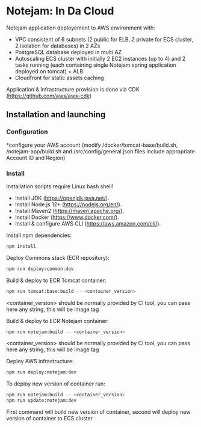 
# Notejam: In Da Cloud

Notejam application deployement to AWS environment with:
* VPC consistent of 6 subnets (2 public for ELB, 2 private for ECS cluster, 2 isolation for databases) in 2 AZs
* PostgreSQL database deployed in multi AZ
* Autoscaling ECS cluster with initially 2 EC2 instances (up to 4) and 2 tasks running (each containing single Notejam spring application deployed on tomcat) + ALB
* Cloudfront for static assets caching

Application & infrastructure provision is done via CDK (https://github.com/aws/aws-cdk)

## Installation and launching
### Configuration
*configure your AWS account (modify /docker/tomcat-base/build.sh, /notejam-app/build.sh and /src/config/general.json files include appropriate Account ID and Region)

### Install

Installation scripts require Linux bash shell!
* Install JDK (https://openjdk.java.net/).
* Install Node.js 12+ (https://nodejs.org/en/).
* Install Maven2 (https://maven.apache.org/).
* Install Docker (https://www.docker.com/).
* Install & configure AWS CLI (https://aws.amazon.com/cli/).

Install npm dependencies:
```bash
npm install
```

Deploy Commons stack (ECR repository):
```bash
npm run deploy:common:dev
```

Build & deploy to ECR Tomcat container:
```bash
npm run tomcat:base:build -- <container_version>
```
<container_version> should be normally provided by CI tool, you can pass here any string, this will be image tag

Build & deploy to ECR Notejam container:
```bash
npm run notejam:build -- <container_version>
```
<container_version> should be normally provided by CI tool, you can pass here any string, this will be image tag

Deploy AWS infrastructure:
```bash
npm run deploy:notejam:dev
```

To deploy new version of container run:
```bash
npm run notejam:build -- <container_version>
npm run update:notejam:dev
```
First command will build new version of container, second will deploy new version of container to ECS cluster